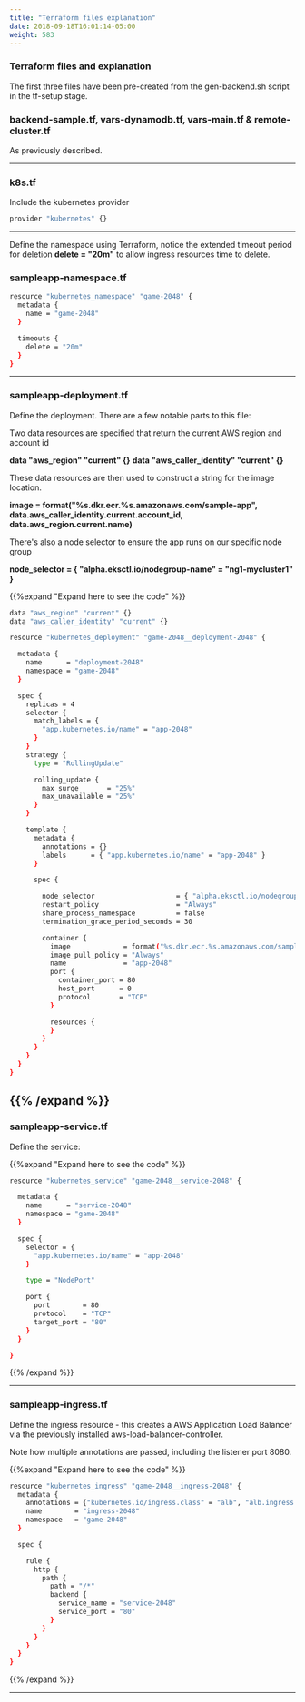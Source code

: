 ```yaml
---
title: "Terraform files explanation"
date: 2018-09-18T16:01:14-05:00
weight: 583
---
```


### Terraform files and explanation


The first three files have been pre-created from the gen-backend.sh script in the tf-setup stage.


### backend-sample.tf, vars-dynamodb.tf, vars-main.tf & remote-cluster.tf

As previously described.

---

### k8s.tf

Include the kubernetes provider

```bash
provider "kubernetes" {}
```

----

Define the namespace using Terraform, notice the extended timeout period for deletion **delete = "20m"** to allow ingress resources time to delete.

### sampleapp-namespace.tf

```bash
resource "kubernetes_namespace" "game-2048" {
  metadata {
    name = "game-2048"
  }

  timeouts {   
    delete = "20m"
  }
}
```

---

### sampleapp-deployment.tf


Define the deployment. There are a few notable parts to this file:

Two data resources are specified that return the current AWS region and account id

**data "aws_region" "current" {}**
**data "aws_caller_identity" "current" {}**

These data resources are then used to construct a string for the image location.

**image = format("%s.dkr.ecr.%s.amazonaws.com/sample-app", data.aws_caller_identity.current.account_id, data.aws_region.current.name)**

There's also a node selector to ensure the app runs on our specific node group

**node_selector = { "alpha.eksctl.io/nodegroup-name" = "ng1-mycluster1" }**

{{%expand "Expand here to see the code" %}}
```bash
data "aws_region" "current" {}
data "aws_caller_identity" "current" {}

resource "kubernetes_deployment" "game-2048__deployment-2048" {

  metadata {
    name      = "deployment-2048"
    namespace = "game-2048"
  }

  spec {
    replicas = 4
    selector {
      match_labels = {
        "app.kubernetes.io/name" = "app-2048"
      }
    }
    strategy {
      type = "RollingUpdate"

      rolling_update {
        max_surge       = "25%"
        max_unavailable = "25%"
      }
    }

    template {
      metadata {
        annotations = {}
        labels      = { "app.kubernetes.io/name" = "app-2048" }
      }

      spec {

        node_selector                    = { "alpha.eksctl.io/nodegroup-name" = "ng1-mycluster1" }
        restart_policy                   = "Always"
        share_process_namespace          = false
        termination_grace_period_seconds = 30

        container {
          image             = format("%s.dkr.ecr.%s.amazonaws.com/sample-app", data.aws_caller_identity.current.account_id, data.aws_region.current.name)
          image_pull_policy = "Always"
          name              = "app-2048"
          port {
            container_port = 80
            host_port      = 0
            protocol       = "TCP"
          }

          resources {
          }
        }
      }
    }
  }
}
```
{{% /expand %}}
---


### sampleapp-service.tf

Define the service:

{{%expand "Expand here to see the code" %}}
```bash
resource "kubernetes_service" "game-2048__service-2048" {

  metadata {
    name      = "service-2048"
    namespace = "game-2048"
  }

  spec {
    selector = {
      "app.kubernetes.io/name" = "app-2048"
    }

    type = "NodePort"

    port {
      port        = 80
      protocol    = "TCP"
      target_port = "80"
    }
  }

}
```
{{% /expand %}}

---

### sampleapp-ingress.tf

Define the ingress resource - this creates a AWS Application Load Balancer via the previously installed aws-load-balancer-controller.

Note how multiple annotations are passed, including the listener port 8080.

{{%expand "Expand here to see the code" %}}
```bash
resource "kubernetes_ingress" "game-2048__ingress-2048" {
  metadata {
    annotations = {"kubernetes.io/ingress.class" = "alb", "alb.ingress.kubernetes.io/scheme" = "internal", "alb.ingress.kubernetes.io/target-type" = "ip", "alb.ingress.kubernetes.io/listen-ports" = "[{\"HTTP\": 8080}]" }
    name        = "ingress-2048"
    namespace   = "game-2048"
  }

  spec {

    rule {
      http {
        path {
          path = "/*"
          backend {
            service_name = "service-2048"
            service_port = "80"
          }
        }
      }
    }
  }
}
```
{{% /expand %}}

---
